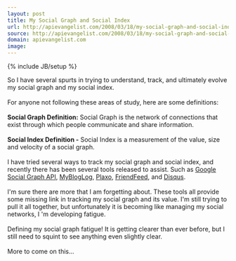 ```yaml
---
layout: post
title: My Social Graph and Social Index
url: http://apievangelist.com/2008/03/18/my-social-graph-and-social-index/
source: http://apievangelist.com/2008/03/18/my-social-graph-and-social-index/
domain: apievangelist.com
image: 
---
```

{% include JB/setup %}<p>So I have several spurts in trying to understand, track, and ultimately evolve my social graph and my social index.<br /><br />For anyone not following these areas of study, here are some definitions:<br /><br /><strong>Social Graph Definition:</strong>  Social Graph is the network of connections that exist through which people communicate and share information.<br /><br /><strong>Social Index Definition -</strong> Social Index is a measurement of the value, size and velocity of a social graph.<br /><br />I have tried several ways to track my social graph and social index, and recently there has been several tools released to assist.  Such as <a href="http://code.google.com/apis/socialgraph/">Google Social Graph API</a>, <a href="http://www.mybloglog.com/buzz/members/kinlane/">MyBlogLog</a>, <a href="http://www.plaxo.com/">Plaxo</a>, <a href="http://friendfeed.com/">FriendFeed</a>, and <a href="http://disqus.com/">Disqus</a>.<br /><br />I'm sure there are more that I am forgetting about.  These tools all provide some missing link in tracking my social graph and its value.  I'm still trying to pull it all together, but unfortunately it is becoming like managing my social networks, I 'm developing fatigue.<br /><br />Defining my social graph fatigue!  It is getting clearer than ever before, but I still need to squint to see anything even slightly clear.<br /><br />More to come on this...</p>
